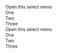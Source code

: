 ﻿<BSInput InputType="InputType.Select" IsBasic="true" Size="Size.Large" MarginBottom="Margins.Medium">
    <option selected>Open this select menu</option>
    <option value="1">One</option>
    <option value="2">Two</option>
    <option value="3">Three</option>
</BSInput>
<BSInput InputType="InputType.Select" IsBasic="true" Size="Size.Small">
    <option selected>Open this select menu</option>
    <option value="1">One</option>
    <option value="2">Two</option>
    <option value="3">Three</option>
</BSInput>